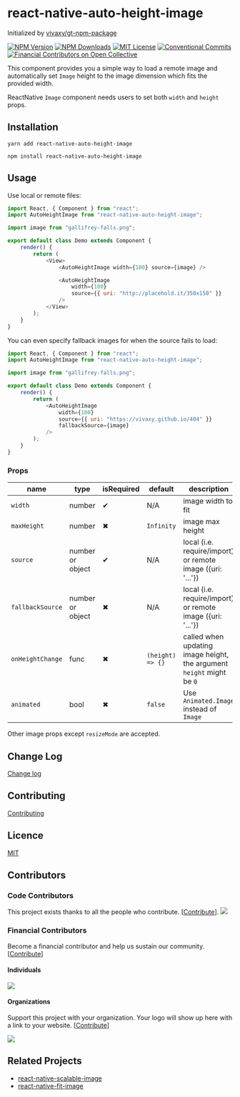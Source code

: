 # react-native-auto-height-image

Initialized by [vivaxy/gt-npm-package](https://github.com/vivaxy/gt-npm-package)

[![NPM Version](http://img.shields.io/npm/v/react-native-auto-height-image.svg?style=flat-square)](https://www.npmjs.com/package/react-native-auto-height-image)
[![NPM Downloads](https://img.shields.io/npm/dt/react-native-auto-height-image.svg?style=flat-square)](https://www.npmjs.com/package/react-native-auto-height-image)
[![MIT License](https://img.shields.io/npm/l/react-native-auto-height-image.svg?style=flat-square)](./LICENSE)
[![Conventional Commits](https://img.shields.io/badge/Conventional%20Commits-1.0.0-yellow.svg?style=flat-square)](https://conventionalcommits.org)
[![Financial Contributors on Open Collective](https://opencollective.com/react-native-auto-height-image/all/badge.svg?label=financial+contributors)](https://opencollective.com/react-native-auto-height-image)

This component provides you a simple way to load a remote image and automatically set `Image` height to the image dimension which fits the provided width.

ReactNative `Image` component needs users to set both `width` and `height` props.

## Installation

`yarn add react-native-auto-height-image`

`npm install react-native-auto-height-image`

## Usage

Use local or remote files:

```js
import React, { Component } from "react";
import AutoHeightImage from "react-native-auto-height-image";

import image from "gallifrey-falls.png";

export default class Demo extends Component {
    render() {
        return (
            <View>
                <AutoHeightImage width={100} source={image} />

                <AutoHeightImage
                    width={100}
                    source={{ uri: "http://placehold.it/350x150" }}
                />
            </View>
        );
    }
}
```

You can even specify fallback images for when the source fails to load:

```js
import React, { Component } from "react";
import AutoHeightImage from "react-native-auto-height-image";

import image from "gallifrey-falls.png";

export default class Demo extends Component {
    render() {
        return (
            <AutoHeightImage
                width={100}
                source={{ uri: "https://vivaxy.github.io/404" }}
                fallbackSource={image}
            />
        );
    }
}
```

### Props

| name             | type             | isRequired | default          | description                                                           |
| ---------------- | ---------------- | ---------- | ---------------- | --------------------------------------------------------------------- |
| `width`          | number           | ✔          | N/A              | image width to fit                                                    |
| `maxHeight`      | number           | ✖          | `Infinity`       | image max height                                                      |
| `source`         | number or object | ✔          | N/A              | local (i.e. require/import) or remote image ({uri: '...'})            |
| `fallbackSource` | number or object | ✖          | N/A              | local (i.e. require/import) or remote image ({uri: '...'})            |
| `onHeightChange` | func             | ✖          | `(height) => {}` | called when updating image height, the argument `height` might be `0` |
| `animated`       | bool             | ✖          | `false`          | Use `Animated.Image` instead of `Image`                               |

Other image props except `resizeMode` are accepted.

## Change Log

[Change log](./CHANGELOG.md)

## Contributing

[Contributing](./CONTRIBUTING.md)

## Licence

[MIT](./LICENSE)

## Contributors

### Code Contributors

This project exists thanks to all the people who contribute. [[Contribute](CONTRIBUTING.md)].
<a href="https://github.com/vivaxy/react-native-auto-height-image/graphs/contributors"><img src="https://opencollective.com/react-native-auto-height-image/contributors.svg?width=890&button=false" /></a>

### Financial Contributors

Become a financial contributor and help us sustain our community. [[Contribute](https://opencollective.com/react-native-auto-height-image/contribute)]

#### Individuals

<a href="https://opencollective.com/react-native-auto-height-image"><img src="https://opencollective.com/react-native-auto-height-image/individuals.svg?width=890"></a>

#### Organizations

Support this project with your organization. Your logo will show up here with a link to your website. [[Contribute](https://opencollective.com/react-native-auto-height-image/contribute)]

<a href="https://opencollective.com/react-native-auto-height-image"><img src="https://opencollective.com/react-native-auto-height-image/organization.svg?width=890"></a>

## Related Projects

-   [react-native-scalable-image](https://github.com/ihor/react-native-scalable-image)
-   [react-native-fit-image](https://github.com/huiseoul/react-native-fit-image)
